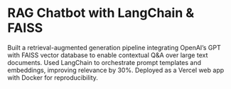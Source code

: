 # RAG Chatbot with LangChain & FAISS
Built a retrieval-augmented generation pipeline integrating OpenAI’s GPT with FAISS vector database to enable contextual Q&A over large text documents.
Used LangChain to orchestrate prompt templates and embeddings, improving relevance by 30%.
Deployed as a Vercel web app with Docker for reproducibility.
